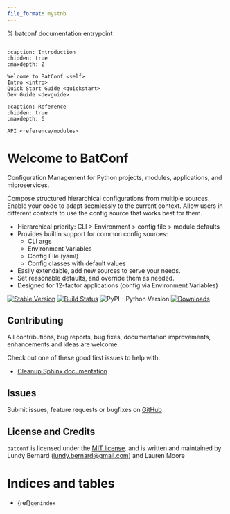 ```yaml
---
file_format: mystnb
---
```


% batconf documentation entrypoint

```{currentmodule} batconf
```

```{toctree}
:caption: Introduction
:hidden: true
:maxdepth: 2

Welcome to BatConf <self>
Intro <intro>
Quick Start Guide <quickstart>
Dev Guide <devguide>
```

```{toctree}
:caption: Reference
:hidden: true
:maxdepth: 6

API <reference/modules>
```

# Welcome to BatConf

Configuration Management for Python projects, modules, applications, 
and microservices.

Compose structured hierarchical configurations from multiple sources.
Enable your code to adapt seemlessly to the current context.
Allow users in different contexts to use the config source that works best for
them.

* Hierarchical priority: CLI > Environment > config file > module defaults
* Provides builtin support for common config sources:
  * CLI args
  * Environment Variables
  * Config File (yaml)
  * Config classes with default values
* Easily extendable, add new sources to serve your needs.
* Set reasonable defaults, and override them as needed.
* Designed for 12-factor applications (config via Environment Variables)


[![Stable Version](https://img.shields.io/pypi/v/batconf?color=blue)](https://pypi.org/project/batconf/)
[![Build Status](https://github.com/lundybernard/batconf/actions/workflows/tests.yml/badge.svg)](https://github.com/lundybernard/batconf/actions)
![PyPI - Python Version](https://img.shields.io/pypi/pyversions/batconf)
[![Downloads](https://img.shields.io/pypi/dm/batconf)](https://pypistats.org/packages/batconf)


## Contributing

All contributions, bug reports, bug fixes, documentation improvements,
enhancements and ideas are welcome.

Check out one of these good first issues to help with:
* [Cleanup Sphinx documentation](https://github.com/lundybernard/batconf/issues/32)


## Issues

Submit issues, feature requests or bugfixes
on [GitHub](https://github.com/lundybernard/batconf)


## License and Credits

`batconf` is licensed under the 
[MIT license](https://github.com/lundybernard/batconf/blob/main/LICENSE.txt).
and is written and maintained by Lundy Bernard (lundy.bernard@gmail.com)
and Lauren Moore

# Indices and tables

- {ref}`genindex`
